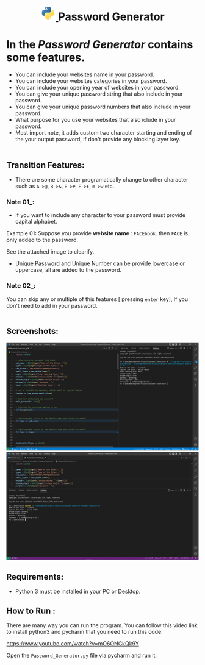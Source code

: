 <h1 align="center"><a href="https://www.python.org" target="_blank"> <img src="https://raw.githubusercontent.com/devicons/devicon/master/icons/python/python-original.svg" alt="python-projects" width="40" height="40"/> </a>Password Generator</h1>

# In the <i>Password Generator</i> contains some features.

* You can include your websites name in your password.
* You can include your websites categories in your password.
* You can include your opening year of websites in your password.
* You can give your unique password string that also include in your password.
* You can give your unique password numbers that also include in your password.
* What purpose for you use your websites that also iclude in your password.
* Most import note, it adds custom two character starting and ending of the your output password, if don't provide any blocking layer key.<br><br>

## Transition Features:
* There are some character programatically change to other character such as `A->@`, `B->&`, `E->#`, `F->£`, `m->w` etc.

### Note 01_:
* If you want to include any character to your password must provide capital alphabet.

Example 01: Suppose you provide <b>website name</b> : `FACEbook`. then `FACE` is only added to the password.

See the attached image to clearify. <br>

* Unique Password and Unique Number can be provide lowercase or uppercase, all are added to the password.

### Note 02_:
You can skip any or multiple of this features [ pressing `enter` key], If you don't need to add in your password. <br><br>

## Screenshots:
<img src="./Screenshots/Screenshot1.png" width=800 />
<img src="./Screenshots/Screenshot2.png" width=800 />

## Requirements:

* Python 3 must be installed in your PC or Desktop.

## How to Run :

There are many way you can run the program. You can follow this video link to install python3 and pycharm that you need to run this code.<br>

<a href>https://www.youtube.com/watch?v=mO6ONGkQk9Y</a><br>

Open the `Password_Generator.py` file via pycharm and run it.